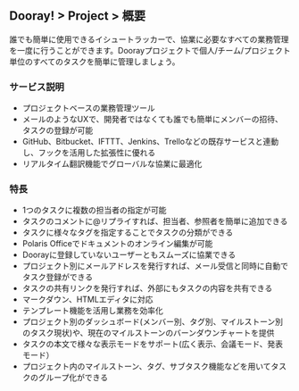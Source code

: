## Dooray! > Project > 概要 

誰でも簡単に使用できるイシュートラッカーで、協業に必要なすべての業務管理を一度に行うことができます。Doorayプロジェクトで個人/チーム/プロジェクト単位のすべてのタスクを簡単に管理しましょう。

### サービス説明 

- プロジェクトベースの業務管理ツール
-	メールのようなUXで、開発者ではなくても誰でも簡単にメンバーの招待、タスクの登録が可能
-	GitHub、Bitbucket、IFTTT、Jenkins、Trelloなどの既存サービスと連動し、フックを活用した拡張性に優れる
-	リアルタイム翻訳機能でグローバルな協業に最適化


### 特長

- 1つのタスクに複数の担当者の指定が可能
-	タスクのコメントに@リプライすれば、担当者、参照者を簡単に追加できる
-	タスクに様々なタグを指定することでタスクの分類ができる
-	Polaris Officeでドキュメントのオンライン編集が可能
-	Doorayに登録していないユーザーともスムーズに協業できる
-	プロジェクト別にメールアドレスを発行すれば、メール受信と同時に自動でタスク登録ができる
-	タスクの共有リンクを発行すれば、外部にもタスクの内容を共有できる
-	マークダウン、HTMLエディタに対応
-	テンプレート機能を活用し業務を効率化
-	プロジェクト別のダッシュボード(メンバー別、タグ別、マイルストーン別のタスク現状)や、現在のマイルストーンのバーンダウンチャートを提供
-	タスクの本文で様々な表示モードをサポート(広く表示、会議モード、発表モード）
-	プロジェクト内のマイルストーン、タグ、サブタスク機能などを用いてタスクのグループ化ができる




